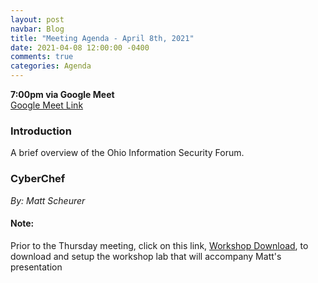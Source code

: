 ```yaml
---
layout: post
navbar: Blog
title: "Meeting Agenda - April 8th, 2021"
date: 2021-04-08 12:00:00 -0400
comments: true
categories: Agenda
---
```


**7:00pm via Google Meet**  
[Google Meet Link](https://meet.google.com/kvf-cenm-tdd)


### Introduction

A brief overview of the Ohio Information Security Forum.

### **CyberChef**
_By: Matt Scheurer_

#### Note:
Prior to the Thursday meeting, click on this link, [Workshop Download](https://drive.google.com/file/d/18k_VMDfF0ROwmTvHFB0J_5WEh4M4DnZd/view?usp=sharing), to download and setup the workshop lab that will accompany Matt's presentation
